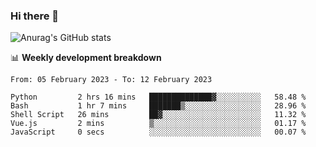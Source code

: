 ### Hi there 👋
![Anurag's GitHub stats](https://github-readme-stats.vercel.app/api?username=jami1024&show_icons=true&theme=radical)

📊 **Weekly development breakdown**
<!--START_SECTION:waka-->

```text
From: 05 February 2023 - To: 12 February 2023

Python         2 hrs 16 mins   ██████████████▓░░░░░░░░░░   58.48 %
Bash           1 hr 7 mins     ███████▒░░░░░░░░░░░░░░░░░   28.96 %
Shell Script   26 mins         ██▓░░░░░░░░░░░░░░░░░░░░░░   11.32 %
Vue.js         2 mins          ▒░░░░░░░░░░░░░░░░░░░░░░░░   01.17 %
JavaScript     0 secs          ░░░░░░░░░░░░░░░░░░░░░░░░░   00.07 %
```

<!--END_SECTION:waka-->
<!--
**jami1024/jami1024** is a ✨ _special_ ✨ repository because its `README.md` (this file) appears on your GitHub profile.

Here are some ideas to get you started:

- 🔭 I’m currently working on ...
- 🌱 I’m currently learning ...
- 👯 I’m looking to collaborate on ...
- 🤔 I’m looking for help with ...
- 💬 Ask me about ...
- 📫 How to reach me: ...
- 😄 Pronouns: ...
- ⚡ Fun fact: ...
-->
